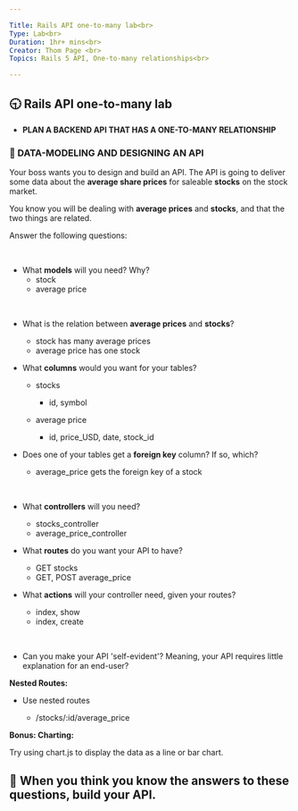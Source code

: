 ```yaml
---

Title: Rails API one-to-many lab<br>
Type: Lab<br>
Duration: 1hr+ mins<br>
Creator: Thom Page <br>
Topics: Rails 5 API, One-to-many relationships<br>

---
```


## :clock930: Rails API one-to-many lab

* **PLAN A BACKEND API THAT HAS A ONE-TO-MANY RELATIONSHIP**

### :memo: DATA-MODELING AND DESIGNING AN API

Your boss wants you to design and build an API. The API is going to deliver some data about the **average share prices** for saleable **stocks** on the stock market. 

You know you will be dealing with **average prices** and **stocks**, and that the two things are related.

Answer the following questions:

<br>

* What **models** will you need? Why?
  - stock
  - average price

<br>

* What is the relation between **average prices** and **stocks**?

  - stock has many average prices
  - average price has one stock

* What **columns** would you want for your tables?

  - stocks
    - id, symbol

  - average price
    - id, price_USD, date, stock_id 

* Does one of your tables get a **foreign key** column? If so, which?

  - average_price gets the foreign key of a stock

<br>

* What **controllers** will you need?

  - stocks_controller
  - average_price_controller

* What **routes** do you want your API to have?

  - GET stocks
  - GET, POST average_price

* What **actions** will your controller need, given your routes?

  - index, show
  - index, create

<br>

* Can you make your API 'self-evident'? Meaning, your API requires little explanation for an end-user?

**Nested Routes:**

* Use nested routes

  - /stocks/:id/average_price

**Bonus: Charting:**

Try using chart.js to display the data as a line or bar chart. 
<br>

## :dart: **When you think you know the answers to these questions, build your API.**
